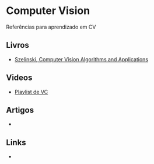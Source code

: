 # Computer Vision

Referências para aprendizado em CV

## Livros
* [Szelinski, Computer Vision Algorithms and Applications](szelinski.org/Book)

## Videos
* [Playlist de VC](https://www.youtube.com/playlist?list=PLIt626prEnqAyyMJjouDZUaLZC1vhKncp)

## Artigos
*
## Links
*
